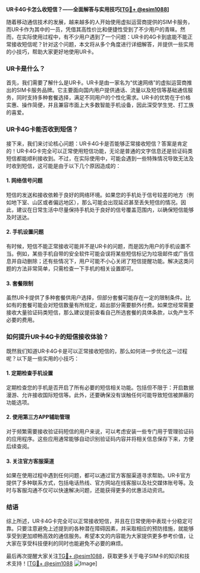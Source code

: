 **UR卡4G卡怎么收短信？——全面解答与实用技巧[[TG💪+ @esim1088](https://t.me/s/esim1088)]**

随着移动通信技术的发展，越来越多的人开始使用虚拟运营商提供的SIM卡服务，而UR卡作为其中的一员，凭借其高性价比和便捷性受到了不少用户的青睐。然而，在实际使用过程中，有不少用户遇到了一个问题：UR卡的4G卡到底能不能正常接收短信呢？针对这个问题，本文将从多个角度进行详细解答，并提供一些实用的小技巧，帮助大家更好地使用UR卡。

### UR卡是什么？

首先，我们需要了解什么是UR卡。UR卡是由一家名为“优速网络”的虚拟运营商推出的SIM卡服务品牌。它主要面向国内用户提供通话、流量以及短信等基础通信服务，同时支持多种套餐选择，满足不同用户的个性化需求。UR卡的优势在于价格实惠、操作简便，并且兼容市面上大多数智能手机设备，因此深受学生党、打工族的喜爱。

### UR卡4G卡能否收到短信？

接下来，我们来讨论核心问题：UR卡4G卡是否能够正常接收短信？答案是肯定的！UR卡4G卡完全可以正常使用短信功能，无论是普通的文字信息还是验证码类短信都能顺利接收到。不过，在实际使用中，可能会遇到一些特殊情况导致无法及时收到短信，这可能是由于以下几个原因造成的：

#### 1. 网络信号问题

短信的发送和接收依赖于良好的网络环境。如果您的手机处于信号较差的地方（例如地下室、山区或者偏远地区），那么可能会出现延迟甚至丢失短信的情况。因此，建议在日常生活中尽量保持手机处于良好的信号覆盖范围内，以确保短信能够及时送达。

#### 2. 手机设置问题

有时候，短信不能正常接收可能并不是UR卡的问题，而是因为用户的手机设置不当。例如，某些手机自带的安全软件可能会误将某些短信标记为垃圾邮件或广告信息并自动删除；还有些情况下，用户可能不小心关闭了短信提醒功能。解决这类问题的方法非常简单，只需检查一下手机的相关设置即可。

#### 3. 套餐限制

虽然UR卡提供了多种套餐供用户选择，但部分套餐可能存在一定的限制条件。比如有的套餐可能会对短信数量有所规定，超出部分需要额外付费。如果您经常需要接收大量验证码类短信，那么建议提前查看自己所选套餐的具体条款，以免产生不必要的费用。

### 如何提升UR卡4G卡的短信接收体验？

既然我们知道UR卡4G卡是可以正常接收短信的，那么如何进一步优化这一过程呢？以下是一些实用的小技巧：

#### 1. 定期检查手机设置

定期检查您的手机是否开启了所有必要的短信相关功能。包括但不限于：开启数据漫游、允许接收国际短信等。此外，还要确保没有误触任何可能导致短信被屏蔽的功能选项。

#### 2. 使用第三方APP辅助管理

对于频繁需要接收验证码短信的用户来说，可以考虑安装一些专门用于管理验证码的应用程序。这些应用通常能够自动识别验证码内容并将相关信息保存下来，方便后续查阅。

#### 3. 关注官方客服渠道

如果在使用过程中遇到任何问题，都可以通过官方客服渠道寻求帮助。UR卡官方提供了多种联系方式，包括电话热线、官方网站在线客服以及社交媒体账号等。及时与客服沟通不仅可以快速解决问题，还能获得更多的优惠活动资讯。

### 结语

综上所述，UR卡4G卡完全可以正常接收短信，并且在日常使用中表现十分稳定可靠。只要注意避免上述提到的各种潜在障碍因素，并采取相应的预防措施，就能够享受到更加顺畅高效的通信服务。希望本文的内容能为大家提供更多参考价值，让大家在享受科技便利的同时也能避免不必要的麻烦。

最后再次提醒大家关注[TG💪+ @esim1088](https://t.me/s/esim1088)，获取更多关于电子SIM卡的知识和技术支持！[[TG💪+ @esim1088](https://t.me/s/esim1088) ![Image](https://i.postimg.cc/4NQfJmqS/Snipaste-2025-05-13-00-14-12.png)]